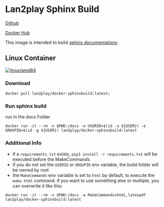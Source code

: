 # Lan2play Sphinx Build

[Github](https://github.com/Lan2Play/docker-sphinxbuild)

[Docker Hub](https://hub.docker.com/r/lan2play/docker-sphinxbuild)

This image is intended to build [sphinx documentations](https://www.sphinx-doc.org/en/master/) .

## Linux Container

[![linux/amd64](https://github.com/Lan2Play/docker-sphinxbuild/actions/workflows/build-linux-image.yml/badge.svg?branch=main)](https://github.com/Lan2Play/docker-sphinxbuild/actions/workflows/build-linux-image.yml)

### Download

```shell
docker pull lan2play/docker-sphinxbuild:latest;
```

### Run sphinx build
run in the docs Folder
```shell
docker run -it --rm -v $PWD:/docs -e USERID=$(id -u ${USER}) -e GROUPID=$(id -g ${USER}) lan2play/docker-sphinxbuild:latest
```

### Additional Info

* if a ```requirements.txt``` exists, ```pip3 install -r requirements.txt``` will be executed before the MakeCommands
* if you do not set the ```USERID``` or ```GROUPID``` env variable, the build folder will be owned by root
* the ```MakeCommands``` env variable is set to ```html``` by default, to execute the ```make html``` command. if you want to use something else or multiple, you can overwrite it like this:

```shell
docker run -it --rm -v $PWD:/docs -e MakeCommands=html,latexpdf lan2play/docker-sphinxbuild:latest
```
